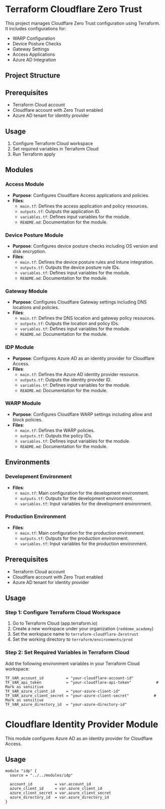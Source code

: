 # Terraform Cloudflare Zero Trust

This project manages Cloudflare Zero Trust configuration using Terraform. It includes configurations for:
- WARP Configuration
- Device Posture Checks
- Gateway Settings
- Access Applications
- Azure AD Integration

## Project Structure

## Prerequisites
- Terraform Cloud account
- Cloudflare account with Zero Trust enabled
- Azure AD tenant for identity provider

## Usage
1. Configure Terraform Cloud workspace
2. Set required variables in Terraform Cloud
3. Run Terraform apply

## Modules

### Access Module
- **Purpose**: Configures Cloudflare Access applications and policies.
- **Files**:
  - `main.tf`: Defines the access application and policy resources.
  - `outputs.tf`: Outputs the application ID.
  - `variables.tf`: Defines input variables for the module.
  - `README.md`: Documentation for the module.

### Device Posture Module
- **Purpose**: Configures device posture checks including OS version and disk encryption.
- **Files**:
  - `main.tf`: Defines the device posture rules and Intune integration.
  - `outputs.tf`: Outputs the device posture rule IDs.
  - `variables.tf`: Defines input variables for the module.
  - `README.md`: Documentation for the module.

### Gateway Module
- **Purpose**: Configures Cloudflare Gateway settings including DNS locations and policies.
- **Files**:
  - `main.tf`: Defines the DNS location and gateway policy resources.
  - `outputs.tf`: Outputs the location and policy IDs.
  - `variables.tf`: Defines input variables for the module.
  - `README.md`: Documentation for the module.

### IDP Module
- **Purpose**: Configures Azure AD as an identity provider for Cloudflare Access.
- **Files**:
  - `main.tf`: Defines the Azure AD identity provider resource.
  - `outputs.tf`: Outputs the identity provider ID.
  - `variables.tf`: Defines input variables for the module.
  - `README.md`: Documentation for the module.

### WARP Module
- **Purpose**: Configures Cloudflare WARP settings including allow and block policies.
- **Files**:
  - `main.tf`: Defines the WARP policies.
  - `outputs.tf`: Outputs the policy IDs.
  - `variables.tf`: Defines input variables for the module.
  - `README.md`: Documentation for the module.

## Environments

### Development Environment
- **Files**:
  - `main.tf`: Main configuration for the development environment.
  - `outputs.tf`: Outputs for the development environment.
  - `variables.tf`: Input variables for the development environment.

### Production Environment
- **Files**:
  - `main.tf`: Main configuration for the production environment.
  - `outputs.tf`: Outputs for the production environment.
  - `variables.tf`: Input variables for the production environment.

## Prerequisites
- Terraform Cloud account
- Cloudflare account with Zero Trust enabled
- Azure AD tenant for identity provider

## Usage

### Step 1: Configure Terraform Cloud Workspace
1. Go to Terraform Cloud (app.terraform.io)
2. Create a new workspace under your organization (`reddome_academy`)
3. Set the workspace name to `terraform-cloudflare-Zerotrust`
4. Set the working directory to `terraform/environments/prod`

### Step 2: Set Required Variables in Terraform Cloud
Add the following environment variables in your Terraform Cloud workspace:
```hcl
TF_VAR_account_id          = "your-cloudflare-account-id"
TF_VAR_api_token           = "your-cloudflare-api-token"           # Mark as sensitive
TF_VAR_azure_client_id     = "your-azure-client-id"
TF_VAR_azure_client_secret = "your-azure-client-secret"           # Mark as sensitive
TF_VAR_azure_directory_id  = "your-azure-directory-id"
```

# Cloudflare Identity Provider Module

This module configures Azure AD as an identity provider for Cloudflare Access.

## Usage

```hcl
module "idp" {
  source = "../../modules/idp"

  account_id          = var.account_id
  azure_client_id     = var.azure_client_id
  azure_client_secret = var.azure_client_secret
  azure_directory_id  = var.azure_directory_id
}
```
````
